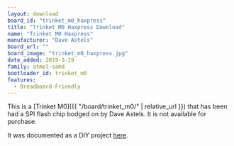 ```yaml
---
layout: download
board_id: "trinket_m0_haxpress"
title: "Trinket M0 Haxpress Download"
name: "Trinket M0 Haxpress"
manufacturer: "Dave Astels"
board_url: ""
board_image: "trinket_m0_haxpress.jpg"
date_added: 2019-3-19
family: atmel-samd
bootloader_id: trinket_m0
features:
  - Breadboard-Friendly
---
```


This is a [Trinket M0]({{ "/board/trinket_m0/" | relative_url }}) that has been had a SPI flash
chip bodged on by Dave Astels. It is not available for purchase.

It was documented as a DIY project [here](http://daveastels.com/trinket-m0-express-hack.html).
